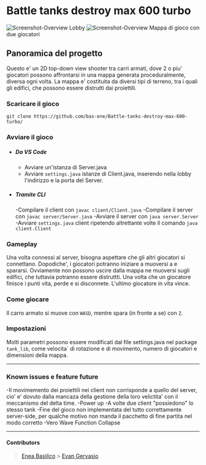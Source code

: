 # Battle tanks destroy max 600 turbo

![Screenshot-Overview](https://github.com/bas-ene/Battle-tanks-destroy-max-600-turbo/assets/Lobby.png)
Lobby
![Screenshot-Overview](https://github.com/bas-ene/Battle-tanks-destroy-max-600-turbo/assets/MainGame.png)
Mappa di gioco con due giocatori

## Panoramica del progetto

Questo e' un 2D top-down view shooter tra carri armati, dove 2 o piu' giocatori possono affrontarsi in una mappa generata proceduralmente, diversa ogni volta. La mappa e' costituita da diversi tipi di terreno, tra i quali gli edifici, che possono essere distrutti dai proiettili.

### Scaricare il gioco

```
git clone https://github.com/bas-ene/Battle-tanks-destroy-max-600-turbo/
```

### Avviare il gioco

- ##### Da VS Code

  - Avviare un'istanza di Server.java
  - Avviare `settings.java` istanze di Client.java, inserendo nella lobby l'indirizzo e la porta del Server.

- ##### Tramite CLI
  -Compilare il client con `javac client/Client.java`
  -Compilare il server con `javac server/Server.java`
  -Avviare il server con `java server.Server`
  -Avviare `settings.java` client ripetendo altrettante volte il comando `java client.Client`

### Gameplay

Una volta connessi al server, bisogna aspettare che gli altri giocatori si connettano. Dopodiche', i giocatori potranno iniziare a muoversi a e spararsi. Ovviamente non possono uscire dalla mappa ne muoversi sugli edifici, che tuttavia potranno essere distruttti. Una volta che un giocatore finisce i punti vita, perde e si disconnete. L'ultimo giocatore in vita vince.

### Come giocare

Il carro armato si muove con `WASD`, mentre spara (in fronte a se) con `Z`.

### Impostazioni

Molti parametri possono essere modificati dal file settings.java nel package `tank_lib`, come velocita` di rotazione e di movimento, numero di giocatori e dimensioni della mappa.

---

### Known issues e feature future

-Il movimemento dei proiettili nei client non corrisponde a quello del server, cio' e' dovuto dalla mancaza della gestione della loro velictita' con il meccanismo del delta time.
-Power up
-A volte due client "possiedono" lo stesso tank
-Fine del gioco non implementata del tutto correttamente server-side, per qualche motivo non manda il pacchetto di fine partita nel modo corretto
-Vero Wave Function Collapse

---

#### Contributors

> [Enea Basilico](https://github.com/bas-ene/) > [Evan Gervasio](https://github.com/evangerva/)
